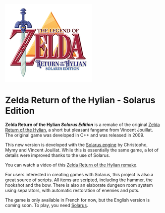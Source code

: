 ![Zelda Return of the Hylian logo](zelda_roth_se_title_small.png)

#  Zelda Return of the Hylian - Solarus Edition

**Zelda Return of the Hylian _Solarus Edition_** is a remake of the original [Zelda Return of the Hylian](http://www.zeldaroth.fr), a short but pleasant fangame from Vincent Jouillat. The original game was developed in C++ and was released in 2009.

This new version is developed with the [Solarus engine](https://github.com/christopho/solarus) by Christopho, Mymy and Vincent Jouillat.
While this is essentially the same game, a lot of details were improved thanks to the use of Solarus.

You can watch a video of this [Zelda Return of the Hylian remake](https://www.youtube.com/watch?v=DUmeln2kDTg).

For users interested in creating games with Solarus, this project is also a great source of scripts.
All items are scripted, including the hammer, the hookshot and the bow. There is also an elaborate dungeon room system using separators, with automatic restoration of enemies and pots.

The game is only available in French for now, but the English version is coming soon.
To play, you need [Solarus](https://github.com/christopho/solarus).

